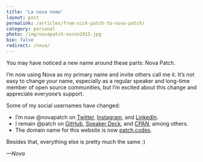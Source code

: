 ```yaml
---
title: 'La nova nomo'
layout: post
permalink: /articles/from-nick-patch-to-nova-patch/
category: personal
photo: /img/novapatch-oscon2015.jpg
bio: false
redirect: /nova/
---
```


You may have noticed a new name around these parts: Nova Patch.

I’m now using Nova as my primary name and invite others call me it. It’s not easy to change your name, especially as a regular speaker and long-time member of open source communities, but I’m excited about this change and appreciate everyone’s support.

Some of my social usernames have changed:

* I’m now @novapatch on [Twitter](https://twitter.com/novapatch), [Instagram](https://instagram.com/novapatch), and [LinkedIn](https://www.linkedin.com/in/novapatch).
* I remain @patch on [GitHub](https://github.com/patch), [Speaker Deck](https://speakerdeck.com/patch), and [CPAN](https://metacpan.org/author/PATCH), among others.
* The domain name for this website is now [patch.codes](http://patch.codes/).

Besides that, everything else is pretty much the same :)

*—Nova*
